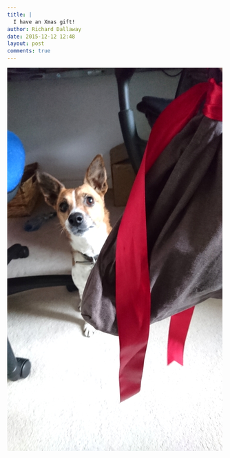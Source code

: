 ```yaml
---
title: |
  I have an Xmas gift!
author: Richard Dallaway
date: 2015-12-12 12:48
layout: post
comments: true
---
```


<div><a href="/media/tp_DSC_0180.JPG"><img src="/media/tp_thumb_DSC_0180.JPG" width="500" height="889"/></a></div>


  
      